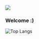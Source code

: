 <img src="https://capsule-render.vercel.app/api?type=waving&color=4cc3db&height=100&section=header" />

### Welcome :)

![Top Langs](https://github-readme-stats.vercel.app/api/top-langs/?username=isoo127&layout=compact&theme=dark)
